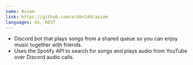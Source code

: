 ```yaml
---
name: Axiom
link: https://github.com/arden144/axiom
languages: Go, REST
---
```


- Discord bot that plays songs from a shared queue so you can enjoy music together with friends.
- Uses the Spotify API to search for songs and plays audio from YouTube over Discord audio calls.